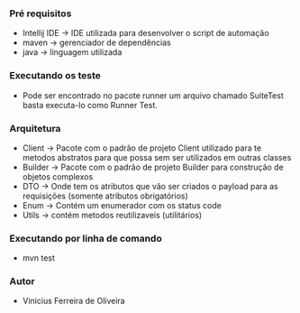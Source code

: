 ### Pré requisitos

* Intellij IDE -> IDE utilizada para desenvolver o script de automação
* maven -> gerenciador de dependências
* java -> linguagem utilizada

### Executando os teste

* Pode ser encontrado no pacote runner um arquivo chamado SuiteTest basta executa-lo como Runner Test.

### Arquitetura

* Client -> Pacote com o padrão de projeto Client utilizado para te metodos abstratos para que possa sem ser utilizados em outras classes
* Builder -> Pacote com o padrão de projeto Builder para construção de objetos complexos
* DTO -> Onde tem os atributos que vão ser criados o payload para as requisições (somente atributos obrigatórios)
* Enum -> Contém um enumerador com os status code
* Utils -> contém metodos reutilizaveis (utilitários)

### Executando por linha de comando

* mvn test

### Autor

* Vinicius Ferreira de Oliveira
